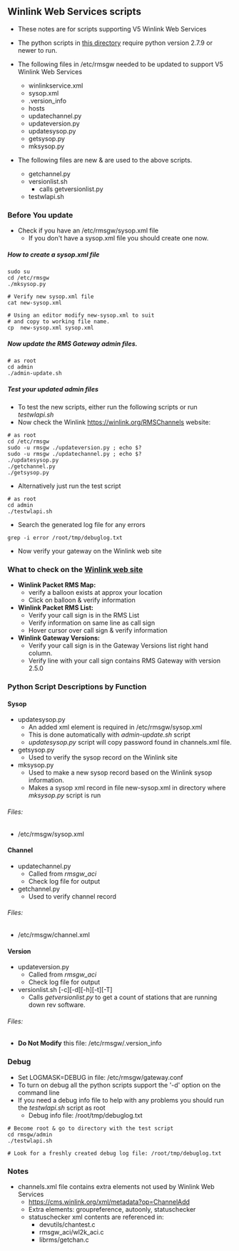 ## Winlink Web Services scripts

* These notes are for scripts supporting V5 Winlink Web Services
* The python scripts in [this directory](https://github.com/nwdigitalradio/rmsgw/tree/master/admin) require python version 2.7.9 or newer to run.

* The following files in /etc/rmsgw needed to be updated to support V5 Winlink Web Services
  * winlinkservice.xml
  * sysop.xml
  * .version_info
  * hosts
  * updatechannel.py
  * updateversion.py
  * updatesysop.py
  * getsysop.py
  * mksysop.py

* The following files are new & are used to the above scripts.
  * getchannel.py
  * versionlist.sh
    * calls getversionlist.py
  * testwlapi.sh

### Before You update
* Check if you have an /etc/rmsgw/sysop.xml file
  * If you don't have a sysop.xml file you should create one now.

##### How to create a sysop.xml file
```
sudo su
cd /etc/rmsgw
./mksysop.py

# Verify new sysop.xml file
cat new-sysop.xml

# Using an editor modify new-sysop.xml to suit
# and copy to working file name.
cp  new-sysop.xml sysop.xml
```

##### Now update the RMS Gateway admin files.

```
# as root
cd admin
./admin-update.sh
```

##### Test your updated admin files
* To test the new scripts, either run the following scripts or run *testwlapi.sh*
* Now check the Winlink https://winlink.org/RMSChannels website:

```
# as root
cd /etc/rmsgw
sudo -u rmsgw ./updateversion.py ; echo $?
sudo -u rmsgw ./updatechannel.py ; echo $?
./updatesysop.py
./getchannel.py
./getsysop.py
```
* Alternatively just run the test script

```
# as root
cd admin
./testwlapi.sh
```

* Search the generated log file for any errors

 ```
grep -i error /root/tmp/debuglog.txt
```
* Now verify your gateway on the Winlink web site

### What to check on the [Winlink web site](https://winlink.org/RMSChannels)

* **Winlink Packet RMS Map:**
  * verify a balloon exists at approx your location
  * Click on balloon & verify information
* **Winlink Packet RMS List:**
  * Verify your call sign is in the RMS List
  * Verify information on same line as call sign
  * Hover cursor over call sign & verify information
* **Winlink Gateway Versions:**
  * Verify your call sign is in the Gateway Versions list right hand column.
  * Verify line with your call sign contains RMS Gateway with version 2.5.0

### Python Script Descriptions by Function

#### Sysop

* updatesysop.py
  * An added <Password> xml element is required in /etc/rmsgw/sysop.xml
  * This is done automatically with *admin-update.sh* script
  * *updatesysop.py* script will copy password found in channels.xml file.
* getsysop.py
  * Used to verify the sysop record on the Winlink site
* mksysop.py
  * Used to make a new sysop record based on the Winlink sysop information.
  * Makes a sysop xml record in file new-sysop.xml in directory where *mksysop.py* script is run

###### Files:
* /etc/rmsgw/sysop.xml

#### Channel

* updatechannel.py
  * Called from *rmsgw_aci*
  * Check log file for output
* getchannel.py
  * Used to verify channel record

###### Files:
* /etc/rmsgw/channel.xml

#### Version

* updateversion.py
  * Called from *rmsgw_aci*
  * Check log file for output
* versionlist.sh [-c][-d][-h][-t][-T]
  * Calls *getversionlist.py* to get a count of stations that are running down rev software.

###### Files:
* **Do Not Modify** this file: /etc/rmsgw/.version_info

### Debug
* Set LOGMASK=DEBUG in file: /etc/rmsgw/gateway.conf
* To turn on debug all the python scripts support the '-d' option on the command line
* If you need a debug info file to help with any problems you should run the *testwlapi.sh* script as root
  * Debug info file: /root/tmp/debuglog.txt
```
# Become root & go to directory with the test script
cd rmsgw/admin
./testwlapi.sh

# Look for a freshly created debug log file: /root/tmp/debuglog.txt
```

### Notes
* channels.xml file contains extra elements not used by Winlink Web Services
  * https://cms.winlink.org/xml/metadata?op=ChannelAdd
  * Extra elements: groupreference, autoonly, statuschecker
  * statuschecker xml contents are referenced in:
    * devutils/chantest.c
    * rmsgw_aci/wl2k_aci.c
    * librms/getchan.c

